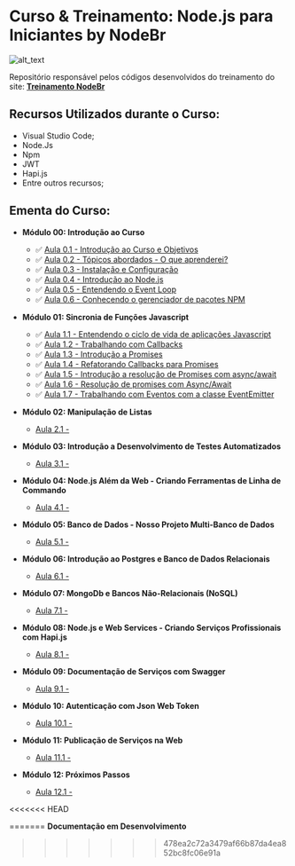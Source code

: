 # Curso & Treinamento: Node.js para Iniciantes by NodeBr

![alt_text](https://i.imgsafe.org/42/42ffeb4e53.png)

Repositório responsável pelos códigos desenvolvidos do treinamento do site: **[Treinamento NodeBr](https://treinamento.nodebr.org/)**

## Recursos Utilizados durante o Curso:

- Visual Studio Code;
- Node.Js
- Npm
- JWT
- Hapi.js
- Entre outros recursos;

## Ementa do Curso:

- **Módulo 00: Introdução ao Curso**

  - :white_check_mark: [Aula 0.1 - Introdução ao Curso e Objetivos]()
  - :white_check_mark: [Aula 0.2 - Tópicos abordados - O que aprenderei?]()
  - :white_check_mark: [Aula 0.3 - Instalação e Configuração]()
  - :white_check_mark: [Aula 0.4 - Introdução ao Node.js]()
  - :white_check_mark: [Aula 0.5 - Entendendo o Event Loop]()
  - :white_check_mark: [Aula 0.6 - Conhecendo o gerenciador de pacotes NPM](https://bit.ly/2AGYbjN)

- **Módulo 01: Sincronia de Funções Javascript**

  - :white_check_mark: [Aula 1.1 - Entendendo o ciclo de vida de aplicações Javascript]()
  - :white_check_mark: [Aula 1.2 - Trabalhando com Callbacks](https://bit.ly/2BLm23w)
  - :white_check_mark: [Aula 1.3 - Introdução a Promises]()
  - :white_check_mark: [Aula 1.4 - Refatorando Callbacks para Promises]()
  - :white_check_mark: [Aula 1.5 - Introdução a resolução de Promises com async/await]()
  - :white_check_mark: [Aula 1.6 - Resolução de promises com Async/Await]()
  - :white_check_mark: [Aula 1.7 - Trabalhando com Eventos com a classe EventEmitter]()

- **Módulo 02: Manipulação de Listas**

  - [Aula 2.1 - ]()

- **Módulo 03: Introdução a Desenvolvimento de Testes Automatizados**

  - [Aula 3.1 - ]()

- **Módulo 04: Node.js Além da Web - Criando Ferramentas de Linha de Commando**

  - [Aula 4.1 - ]()

- **Módulo 05: Banco de Dados - Nosso Projeto Multi-Banco de Dados**

  - [Aula 5.1 - ]()

- **Módulo 06: Introdução ao Postgres e Banco de Dados Relacionais**

  - [Aula 6.1 - ]()

- **Módulo 07: MongoDb e Bancos Não-Relacionais (NoSQL)**

  - [Aula 7.1 - ]()

- **Módulo 08: Node.js e Web Services - Criando Serviços Profissionais com Hapi.js**

  - [Aula 8.1 - ]()

- **Módulo 09: Documentação de Serviços com Swagger**

  - [Aula 9.1 - ]()

- **Módulo 10: Autenticação com Json Web Token**

  - [Aula 10.1 - ]()

- **Módulo 11: Publicação de Serviços na Web**

  - [Aula 11.1 - ]()

- **Módulo 12: Próximos Passos**
  - [Aula 12.1 - ]()

<<<<<<< HEAD

=======
**Documentação em Desenvolvimento**

> > > > > > > 478ea2c72a3479af66b87da4ea852bc8fc06e91a
